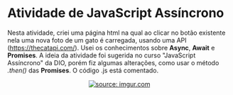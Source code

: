 # Atividade de JavaScript Assíncrono

Nesta atividade, criei uma página html na qual ao clicar no botão existente nela uma nova foto de um gato é carregada, usando uma API (https://thecatapi.com/). Usei os conhecimentos sobre **Async**, **Await** e **Promises**. A ideia da atividade foi sugerida no curso "JavaScript Assíncrono" da DIO, porém fiz algumas alterações, como usar o método *.then()* das **Promises**. 
O código .js está comentado.

<p align="center">
  <a href="https://imgur.com/Mfq2MNs"><img src="https://i.imgur.com/Mfq2MNs.gif" title="source: imgur.com" /></a>
</p>
